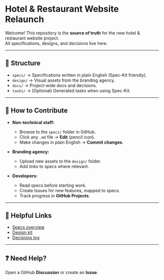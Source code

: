 # Hotel & Restaurant Website Relaunch

Welcome! This repository is the **source of truth** for the new hotel & restaurant website project.  
All specifications, designs, and decisions live here.  

---

## 📂 Structure

- `specs/` → Specifications written in plain English (Spec-Kit friendly).  
- `design/` → Visual assets from the branding agency.  
- `docs/` → Project-wide docs and decisions.  
- `tasks/` → (Optional) Generated tasks when using Spec-Kit.  

---

## 🧭 How to Contribute

- **Non-technical staff:**  
  - Browse to the `specs/` folder in GitHub.  
  - Click any `.md` file → **Edit** (pencil icon).  
  - Make changes in plain English → **Commit changes**.  

- **Branding agency:**  
  - Upload new assets to the `design/` folder.  
  - Add links to specs where relevant.  

- **Developers:**  
  - Read specs before starting work.  
  - Create Issues for new features, mapped to specs.  
  - Track progress in **GitHub Projects**.  

---

## 🔗 Helpful Links
- [Specs overview](./specs/)
- [Design kit](./design/)
- [Decisions log](./docs/decisions.md)

---

## ❓ Need Help?
Open a GitHub **Discussion** or create an **Issue**.
